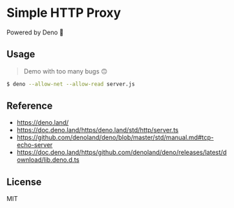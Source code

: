 # Simple HTTP Proxy

Powered by Deno 🦕

## Usage

> Demo with too many bugs 🙃

```sh
$ deno --allow-net --allow-read server.js
```

## Reference

- https://deno.land/
- https://doc.deno.land/https/deno.land/std/http/server.ts
- https://github.com/denoland/deno/blob/master/std/manual.md#tcp-echo-server
- https://doc.deno.land/https/github.com/denoland/deno/releases/latest/download/lib.deno.d.ts

## License

MIT